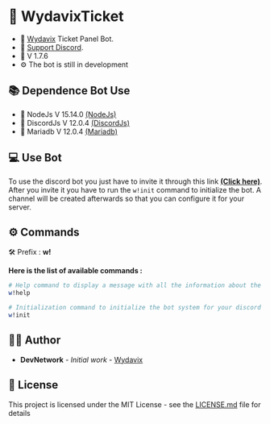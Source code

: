 # <h1>📍 WydavixTicket</h1>

- 🔧 [Wydavix](https://www.wydavix.fr) Ticket Panel Bot.
- 🎉 [Support Discord](https://discord.wydavix.fr).
- 🔖 V 1.7.6
- ⚙️ The bot is still in development

## 📚 Dependence Bot Use

- 💎 NodeJs V 15.14.0 [(NodeJs)](https://nodejs.org/en/)
- 💎 DiscordJs V 12.0.4 [(DiscordJs)](https://www.npmjs.com/package/discord.js)
- 💎 Mariadb V 12.0.4 [(Mariadb)](https://www.npmjs.com/package/mariadb)

## 💻 Use Bot

To use the discord bot you just have to invite it through this link [**(Click here)**](https://discord.com/oauth2/authorize?client_id=833371524744347689&scope=bot&permissions=8). After you invite it you have to run the `w!init` command to initialize the bot. A channel will be created afterwards so that you can configure it for your server.

## ⚙️ Commands

🛠️ Prefix : **w!**

__Here is the list of available commands :__

```bash
# Help command to display a message with all the information about the bot.
w!help

# Initialization command to initialize the bot system for your discord server to create a configuration channel.
w!init
```

## 🙎‍♂️ Author

- **DevNetwork** - _Initial work_ - [Wydavix](https://github.com/Wydavix)

## 📜 License

This project is licensed under the MIT License - see the [LICENSE.md](LICENSE.md) file for details
